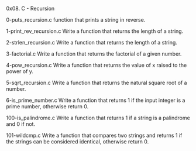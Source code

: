 0x08. C - Recursion

0-puts_recursion.c function that prints a string in reverse.

1-print_rev_recursion.c Write a function that returns the length of a string.

2-strlen_recursion.c Write a function that returns the length of a string.

3-factorial.c Write a function that returns the factorial of a given number.

4-pow_recursion.c Write a function that returns the value of x raised to the power of y.

5-sqrt_recursion.c  Write a function that returns the natural square root of a number.

6-is_prime_number.c  Write a function that returns 1 if the input integer is a prime number, otherwise return 0.

100-is_palindrome.c  Write a function that returns 1 if a string is a palindrome and 0 if not.

101-wildcmp.c  Write a function that compares two strings and returns 1 if the strings can be considered identical, otherwise return 0.



